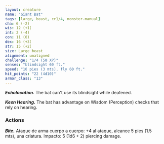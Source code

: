 ```yaml
---
layout: creature
name: "Giant Bat"
tags: [large, beast, cr1/4, monster-manual]
cha: 6 (-2)
wis: 12 (+1)
int: 2 (-4)
con: 11 (0)
dex: 16 (+3)
str: 15 (+2)
size: Large beast
alignment: unaligned
challenge: "1/4 (50 XP)"
senses: "blindsight 60 ft."
speed: "10 pies (3 mts), fly 60 ft."
hit_points: "22 (4d10)"
armor_class: "13"
---
```


***Echolocation.*** The bat can't use its blindsight while deafened.

***Keen Hearing.*** The bat has advantage on Wisdom (Perception) checks that rely on hearing.

### Actions

***Bite.*** Ataque de arma cuerpo a cuerpo: +4 al ataque, alcance 5 pies (1.5 mts), una criatura. Impacto: 5 (1d6 + 2) piercing damage.
